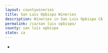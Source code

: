 ```yaml
---
layout: countywineries
title: San Luis Opbispo Wineries
description: Wineries in San Luis Opbispo CA
permalink: /ca/san luis opbispo/
county: san luis opbispo
state: ca
---
```

-

